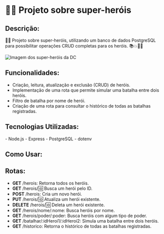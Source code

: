 <h1> 🦸‍♂️ Projeto sobre super-heróis </h1>

<h2> Descrição: </h2>

🦸‍♂️ Projeto sobre super-heróis, utilizando um banco de dados PostgreSQL para possibilitar operações CRUD completas para os heróis. 📚💥🦹‍♂️

<img src="https://t.ctcdn.com.br/SMTDYQzyBcve8QuOkCfEShirdIA=/1200x675/smart/i854309.jpeg" alt="Imagem dos super-heróis da DC">

<h2>Funcionalidades:</h2>

- Criação, leitura, atualização e exclusão (CRUD) de heróis.
- Implementação de uma rota que permite simular uma batalha entre dois heróis.
- Filtro de batalha por nome de herói.
- Criação de uma rota para consultar o histórico de todas as batalhas registradas.

<h2> Tecnologias Utilizadas: </h2>
- Node.js
- Express
- PostgreSQL
- dotenv

<h2> Como Usar: </h2>


<h2> Rotas: </h2>

- **GET** /herois: Retorna todos os heróis.
- **GET** /herois/:id: Busca um herói pelo ID.
- **POST** /herois: Cria um novo herói.
- **PUT** /herois/:id: Atualiza um herói existente.
- **DELETE** /herois/:id: Deleta um herói existente.
- **GET** /herois/nome/:nome: Busca heróis por nome.
- **GET** /herois/poder/:poder: Busca heróis com algum tipo de poder.
- **GET** /batalhar/:idHeroi1/:idHeroi2: Simula uma batalha entre dois heróis.
- **GET** /historico: Retorna o histórico de todas as batalhas registradas.